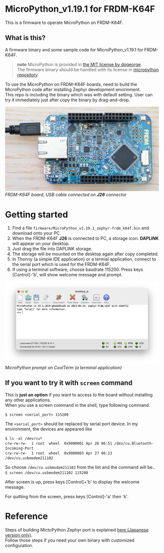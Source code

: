# MicroPython_v1.19.1 for FRDM-K64F
This is a firmware to operate MicroPython on FRDM-K64F. 

## What is this?
A firmware binary and some sample code for MicroPython_v1.19.1 for FRDM-K64F. 

> **note**
> MicroPython is provided in [the MIT license by dpgeorge](https://github.com/micropython/micropython/blob/master/LICENSE).  
> The firmware binary should be handled with its license in [micropython repository](https://github.com/micropython/micropython)
 
To use the MicroPython on FRDM-K64F boards, need to build the MicroPython code after installing Zephyr development envirinment.  
This repo is including the binary which was with default setting. User can try it immediately just after copy the binary by drag-and-drop. 

![FRDM-K64F](https://github.com/teddokano/additional_files/blob/main/MicroPython_v1.19.1_zephyr-frdm_k64f/board.jpg)  
_FRDM-K64F board, USB cable connected on **J26** connector_

# Getting started

1. Find a file `firmware/MicroPython_v1.19.1_zephyr-frdm_k64f.bin` and download onto your PC.  
2. When the FRDM-K64F **J26** is connected to PC, a storage icon: **DAPLINK** will appear on your desktop. 
3. Just drag the file into DAPLINK storage. 
4. The storage will be mounted on the desktop again after copy completed. 
5. In Thonny (a simple IDE application) or a termial application, connect to the serial port which is used for the FRDM-K64F. 
6. If using a terminal software, choose baudrate 115200. Press keys [Control]-'b', will show welcome message and prompt. 

![Terminal screen](https://github.com/teddokano/additional_files/blob/main/MicroPython_v1.19.1_zephyr-frdm_k64f/MicroPython_v1.19.1%20for%20FRDM-K64F_on_CoolTerm.png)  
_MicroPython prompt on CoolTerm (a terminal application)_

## If you want to try it with `screen` command
This is **just an option** if you want to access to the board without installing any other applications.  
When you use a screen command in the shell, type following command.  
```
$ screen <serial_port> 115200 
```

The `<serial_port>` should be replaced by serial port device. In my environment, the devices are appeared like
```
$ ls -al /dev/cu*
crw-rw-rw-  1 root  wheel  0x9000001 Apr 26 06:51 /dev/cu.Bluetooth-Incoming-Port
crw-rw-rw-  1 root  wheel  0x9000003 Apr 27 06:13 /dev/cu.usbmodem211102
```
So choose `/dev/cu.usbmodem211102` from the list and the command will be..  
`$ screen /dev/cu.usbmodem211102 115200`

After screen is up, press keys [Control]+'b' to display the welcome message.  

For quitting from the screen, press keys [Control]-'a' then 'k'.  

# Reference
Steps of building MictoPython Zephyr port is explained [here (Japanese version only)](https://qiita.com/teddokano/items/75a508bd32d9784efcce).  
Follow those steps if you need your own binary with customized configuration. 
